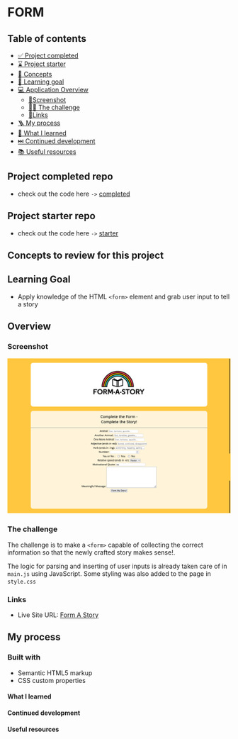 # FORM

## Table of contents

- [✅ Project completed](#project-completed-repo)
- [⌛️ Project starter](#project-starter-repo)
- [🧩 Concepts](#concepts-to-review-for-this-project)
- [🎯 Learning goal](#learning-goal)
- [💻 Application Overview](#overview)
  - [📸Screenshot](#screenshot)
  - [🥷🏽 The challenge](#the-challenge)
  - [🔗Links](#links)
- [🪜 My process](#my-process)
- [📕 What I learned](#what-i-learned)
- [⏭️ Continued development](#continued-development)
- [📚 Useful resources](#useful-resources)

## Project completed repo

- check out the code here `->` [completed](https://github.com/hermkan/code-journey-html/tree/main/02-form/completed)

## Project starter repo

- check out the code here `->` [starter](https://github.com/hermkan/code-journey-html/tree/main/02-form/starter)

## Concepts to review for this project

## Learning Goal

- Apply knowledge of the HTML `<form>` element and grab user input to tell a story

## Overview

### Screenshot

![Design preview for form a story](./Form-a-Story.png)

### The challenge

The challenge is to make a `<form>` capable of collecting the correct information so that the newly crafted story makes sense!.

The logic for parsing and inserting of user inputs is already taken care of in `main.js` using JavaScript. Some styling was also added to the page in `style.css`

### Links

- Live Site URL: [Form A Story](https://code-journey-html-form.vercel.app/)

## My process

### Built with

- Semantic HTML5 markup
- CSS custom properties

#### What I learned

#### Continued development

#### Useful resources
